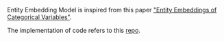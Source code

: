 Entity Embedding Model is inspired from this paper ["Entity Embeddings of Categorical Variables"](https://arxiv.org/abs/1604.06737).

The implementation of code refers to this [repo](https://github.com/entron/entity-embedding-rossmann).
